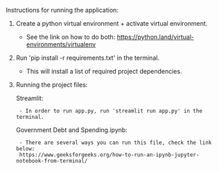 Instructions for running the application:

1. Create a python virtual environment + activate virtual environment.
    - See the link on how to do both: https://python.land/virtual-environments/virtualenv 

2. Run 'pip install -r requirements.txt' in the terminal. 
    - This will install a list of required project dependencies. 

3. Running the project files:

    Streamlit:

        - In order to run app.py, run 'streamlit run app.py' in the terminal.

    Government Debt and Spending.ipynb:
    
        - There are several ways you can run this file, check the link below:
        https://www.geeksforgeeks.org/how-to-run-an-ipynb-jupyter-notebook-from-terminal/